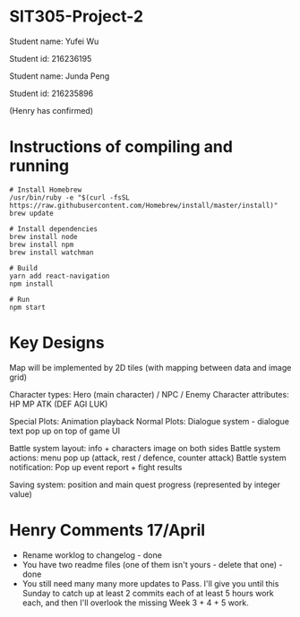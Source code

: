 # SIT305-Project-2

Student name: Yufei Wu

Student id: 216236195

Student name: Junda Peng

Student id: 216235896

(Henry has confirmed)

# Instructions of compiling and running
```
# Install Homebrew
/usr/bin/ruby -e "$(curl -fsSL https://raw.githubusercontent.com/Homebrew/install/master/install)"
brew update

# Install dependencies
brew install node
brew install npm
brew install watchman

# Build
yarn add react-navigation
npm install

# Run
npm start
```

# Key Designs
Map will be implemented by 2D tiles (with mapping between data and image grid)

Character types: Hero (main character) / NPC / Enemy
Character attributes: HP MP ATK (DEF AGI LUK)

Special Plots: Animation playback
Normal Plots: Dialogue system - dialogue text pop up on top of game UI

Battle system layout: info + characters image on both sides
Battle system actions: menu pop up (attack, rest / defence, counter attack)
Battle system notification: Pop up event report + fight results

Saving system: position and main quest progress (represented by integer value)


# Henry Comments 17/April #
- Rename worklog to changelog - done
- You have two readme files (one of them isn't yours - delete that one) - done
- You still need many many more updates to Pass. I'll give you until this Sunday to catch up at least 2 commits each of at least 5 hours work each, and then I'll overlook the missing Week 3 + 4 + 5 work.
